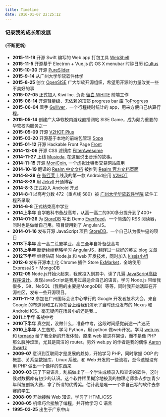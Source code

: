 ```yaml
---
title: Timeline
date: 2016-01-07 22:25:12
---
```

### 记录我的成长和发展

#### (不断更新)

*   **2015-11-19** 开源 Swift 编写的 Web app 打包工具 [WebShell](http://djyde.github.io/WebShell/)
*   **2015-11-5** 开源基于 Electron + Vue.js 的 OS X menubar 时钟日历 [iCultus](https://github.com/djyde/iCultus)
*   **2015-10-30** 开源 [PureSlider](https://github.com/djyde/PureSlider/)
*   **2015-9-14** 从广州大学华软软件休学
*   **2015-8-25** 创立 [OpenSISE](https://github.com/OpenSISE) 广大华软开源组织，希望用开源的力量改变一些不美好的事
*   **2015-07-05** 正式加入 Kiwi Inc. 负责 [留白 WHITE](http://liubaiapp.com) 前端工作
*   **2015-06-14** 开源轻量级、无依赖的顶部 progress bar 库
[ToProgress](https://djyde.github.io/ToProgress)
*   **2015-06-04** 着手 [Gulliver](https://github.com/djyde/Gulliver)，一个行程耗时统计的 app，用来方便自己估算行程。
*   **2015-05-14** 创建广大华软校内游戏直播网站 SISE Game，成为颇为重要的华软校内服务之一
*   **2015-05-09** 开源 [V2HOT Plus](https://github.com/djyde/V2HOT-Plus)
*   **2015-03-20** 开源基于本地的前端包管理 [Sopa](https://github.com/djyde/sopa)
*   **2015-01-12** 开源 Hackable Front Page [Front](https://github.com/djyde/front)
*   **2014-12-06** 开源 CSS 滤镜库 [FilterAwesome](http://djyde.github.io/FilterAwesome/)
*   **2014-11-27** 上线 [Musicda](http://musicda.avosapps.com), 在这里说出音乐的故事。
*   **2014-11-15** 开源 [MoniCoin](https://github.com/djyde/MoniCoin), 一个虚拟比特币交易网站应用
*   **2014-10-19** 翻译的 [Realm 中文文档](http://djyde.github.io/2014/10/17/realm-doc-in-chinese.html) 被推到 [Realm 官方文档页面](http://realm.io/docs/java/)
*   **2014-8-28** 在 [豌豆荚](http://www.wandoujia.com/apps/com.randy.client.v2hot)上线我的第一款 Android应用 [V2HOT](/2014/08/28/v2hot-release.html)
*   **2014-8-26** 用 [Jekyll](http://jekyllrb.com/) 开通博客
*   **2014-8-3** 正式投入 Android 开发
*   **2014-8-1** 以高考分数 472（重点线 580）被 [广州大学华软软件学院](http://www.sise.com.cn/) 软件工程系录取
*   **2014-6-8** 正式结束高中学业
*   **2014上半年** 自学教科书备战高考，从高一高二的300多分提升到了400+
*   **2014-01-26** 为 [StoreDB](https://github.com/djyde/StoreDB/) 写出 Demo [EverFeed](https://github.com/djyde/everfeed)，一个简洁的 RSS 阅读器，同时也是做给自己用。项目使用到了 AngularJS。
*   **2014-01-16** 发布开源 JavaScript 项目 [StoreDB](https://github.com/djyde/StoreDB/)。一个自己认为很牛逼的项目
*   **2013下半年** 高一高二荒废学业，高三全年自补备战高考
*   **2013上半年** 断断续续粗略学习 AngularJS，翻译过一些好的英文 blog 文章
*   **2012下半年** 继续钻研 Node.js 和 web 开发技术，同时加入 [kissjs小组](https://github.com/kissjs)
*   **2012-6** 发布开源本土化 Chrome 插件 Store [ExMarket](https://github.com/djyde/ExMarket)，全站使用 ExpressJS + MongoDB
*   **2012-05** Node.js开始火起来，我就投入到其中，读了几遍 [JavaScript高级程序设计](http://book.douban.com/subject/10546125/)。发现JavaScript是我用过最适合自己的语言。学习 Node.js 带给我很多，Git、NoSQL（我用的主要是MongoDB）等等，同时我开始活跃在开源社区，发布一些开源项目。
*   **2011-11-12** 参加在广州国际会议中心举行的 Google 开发者技术大会，来自 Google 的布道师和工程师在台上给我们演示了当时还没发布的 Nexus 和 Android ICS。毫无疑问在场最小的还是我…
*   **2011上半年** 备战中考
*   **2010下半年** 真空期，没做什么，准备中考，这段时间感觉前途一片迷茫
*   **2010上半年** 人生苦短，学习 Python，用 python 做web开发。学习 [web.py](http://webpy.org) 和 [tornado](http://www.tornadoweb.org) 给了我全新的开发体验，原来 web 能这样架设，而不是像 PHP 那么臃肿烦琐，尤其是简洁的 router。另外 web.py 的作者是我的偶像 [Aaron Swartz](http://zh.wikipedia.org/zh/%E4%BA%9A%E4%BC%A6%C2%B7%E6%96%AF%E6%B2%83%E8%8C%A8)
*   **2009-07** 意识到互联网才是发展的趋势，开始学习 PHP，同时掌握 OOP 的概念、关系型数据库、Linux 系统，和 Web 开发的一些流程，至今遗憾没有用 PHP 做出一个像样的东西来
*   **2009-03** 玩了下易语言，乱搞做出了一个学生成绩录入和查询的软件，这时候对数据库有初步的认识。这个软件稀里糊涂地被我的物理老师拿去参加青少年科技创新大赛，拿了所谓的优秀奖。估计我是唯一一个拿自己写的软件去参赛的学生
*   **2008-09** 开始接触 Web 知识，学习了 HTML/CSS
*   **2008-05** 机缘巧合接触了编程，并开始学习 C 语言
*   **1995-03-25** 出生于广东中山